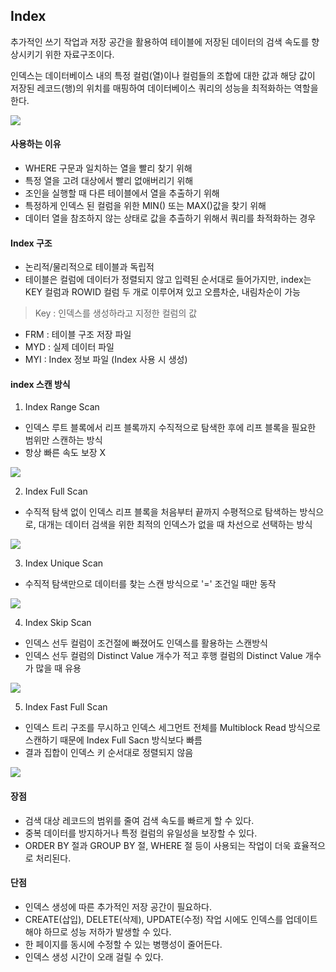 ## Index

추가적인 쓰기 작업과 저장 공간을 활용하여  테이블에 저장된 데이터의 검색 속도를 향상시키기 위한 자료구조이다.

인덱스는 데이터베이스 내의 특정 컬럼(열)이나 컬럼들의 조합에 대한 값과 해당 값이 저장된 레코드(행)의 위치를 매핑하여 데이터베이스 쿼리의 성능을 최적화하는 역할을 한다.

![](https://img1.daumcdn.net/thumb/R1280x0/?scode=mtistory2&fname=https%3A%2F%2Fblog.kakaocdn.net%2Fdn%2Fd14zYz%2Fbtr1T50cGOH%2FFuiV4YvHGsIsHqpHYCTR6K%2Fimg.png)

#### 사용하는 이유

- WHERE 구문과 일치하는 열을 빨리 찾기 위해
- 특정 열을 고려 대상에서 빨리 없애버리기 위해
- 조인을 실행할 때 다른 테이블에서 열을 추출하기 위해
- 특정하게 인덱스 된 컬럼을 위한 MIN() 또는 MAX()값을 찾기 위해
- 데이터 열을 참조하지 않는 상태로 값을 추츨하기 위해서 쿼리를 촤적화하는 경우

#### Index 구조

- 논리적/물리적으로 테이블과 독립적
- 테이블은 컬럼에 데이터가 정렬되지 않고 입력된 순서대로 들어가지만, index는 KEY 컬럼과 ROWID 컬럼 두 개로 이루어져 있고 오름차순, 내림차순이 가능
> Key : 인덱스를 생성하라고 지정한 컬럼의 값
- FRM : 테이블 구조 저장 파일
- MYD : 실제 데이터 파일
- MYI : Index 정보 파일 (Index 사용 시 생성)

#### index 스캔 방식

1. Index Range Scan

- 인덱스 루트 블록에서 리프 블록까지 수직적으로 탐색한 후에 리프 블록을 필요한 범위만 스캔하는 방식
- 항상 빠른 속도 보장 X

![](https://mblogthumb-phinf.pstatic.net/MjAyMDA3MTBfMjAz/MDAxNTk0MzQ1NzMwOTk5.n-2L_Hdk0xPgUR2VwJgdxvjyr8baxlv_iu-FlaiFQuAg.qJZwRU35_LWjjXKLvhhOfUq3X4XxjMyWYYV4KS4aQaIg.PNG.dnjswls23/image.png?type=w800)

2. Index Full Scan

- 수직적 탐색 없이 인덱스 리프 블록을 처음부터 끝까지 수평적으로 탐색하는 방식으로, 대개는 데이터 검색을 위한 최적의 인덱스가 없을 때 차선으로 선택하는 방식

 ![](https://mblogthumb-phinf.pstatic.net/MjAyMDA3MTBfMjQ3/MDAxNTk0MzQ1NzU3NzEz.3hCbgxchHpUYCb0LPX_CreZNGqr_jo3MsTIiQOlH9nwg.qOQVv-XdY5eMdKJO7Pi4dnDEkRs5eZP-aKY4jvAMQqkg.PNG.dnjswls23/image.png?type=w800)

3. Index Unique Scan

- 수직적 탐색만으로 데이터를 찾는 스캔 방식으로 '=' 조건일 때만 동작

![](https://mblogthumb-phinf.pstatic.net/MjAyMDA3MTBfMjU1/MDAxNTk0MzQ1ODIyMTA5.r9ttj2BX3EboPD5_ipr8J_Ni9NLmgri0DUapPDLgSOUg.QiMt7abp2YgHcCSUohZLSDMmoih2mSrpiElc45ID5fcg.PNG.dnjswls23/image.png?type=w800)

4. Index Skip Scan

- 인덱스 선두 컬럼이 조건절에 빠졌어도 인덱스를 활용하는 스캔방식
- 인덱스 선두 컬럼의 Distinct Value 개수가 적고 후행 컬럼의 Distinct Value 개수가 많을 때 유용

![](https://mblogthumb-phinf.pstatic.net/MjAyMDA3MTBfMTAw/MDAxNTk0MzQ2MDQ1Mzgy.dz5IgqHPbJyv7onij1mu8ERobwU5osXaMQKVX1WijBgg.mHgRoan9tX6vftkrKec-bAmL6xJrs4f3deYMeDSmNlcg.PNG.dnjswls23/image.png?type=w800)

5. Index Fast Full Scan

- 인덱스 트리 구조를 무시하고 인덱스 세그먼트 전체를 Multiblock Read 방식으로 스캔하기 때문에 Index Full Sacn 방식보다 빠름
- 결과 집합이 인덱스 키 순서대로 정렬되지 않음

![](https://mblogthumb-phinf.pstatic.net/MjAyMDA3MTBfMjQz/MDAxNTk0MzQ2MTcxMzMw.1zyT6K-sAcPQZJtd1o5Aq2KeVcNr1NJajg165CzHCCcg.AEeN6qqulNg-DH307vvbqGcAnwpN2UsvL5evZOv3YUgg.PNG.dnjswls23/image.png?type=w800)

#### 장점

- 검색 대상 레코드의 범위를 줄여 검색 속도를 빠르게 할 수 있다.
- 중복 데이터를 방지하거나 특정 컬럼의 유일성을 보장할 수 있다.
- ORDER BY 절과 GROUP BY 절, WHERE 절 등이 사용되는 작업이 더욱 효율적으로 처리된다.

#### 단점

- 인덱스 생성에 따른 추가적인 저장 공간이 필요하다.
- CREATE(삽입), DELETE(삭제), UPDATE(수정) 작업 시에도 인덱스를 업데이트해야 하므로 성능 저하가 발생할 수 있다.
- 한 페이지를 동시에 수정할 수 있는 병행성이 줄어든다.
- 인덱스 생성 시간이 오래 걸릴 수 있다.